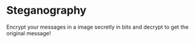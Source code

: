 # Steganography
Encrypt your messages in a image secretly in bits and decrypt to get the original message!
